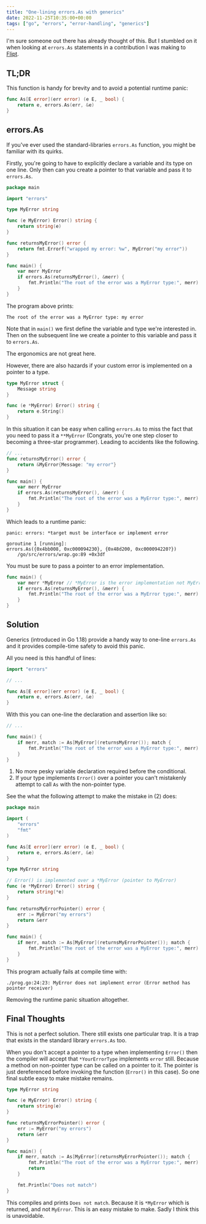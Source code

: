 ```yaml
---
title: "One-lining errors.As with generics"
date: 2022-11-25T10:35:00+00:00
tags: ["go", "errors", "error-handling", "generics"]
---
```


I'm sure someone out there has already thought of this. But I stumbled on it when looking at `errors.As` statements in a contribution I was making to [Flipt](https://github.com/flipt-io/flipt).

## TL;DR

This function is handy for brevity and to avoid a potential runtime panic:

```go
func As[E error](err error) (e E, _ bool) {
    return e, errors.As(err, &e)
}
```

## errors.As

If you've ever used the standard-libraries `errors.As` function, you might be familiar with its quirks.

Firstly, you're going to have to explicitly declare a variable and its type on one line.
Only then can you create a pointer to that variable and pass it to `errors.As`.

```go
package main

import "errors"

type MyError string

func (e MyError) Error() string {
    return string(e)
}

func returnsMyError() error {
    return fmt.Errorf("wrapped my error: %w", MyError("my error"))
}

func main() {
    var merr MyError
    if errors.As(returnsMyError(), &merr) {
        fmt.Println("The root of the error was a MyError type:", merr)
    } 
}
```

The program above prints:

```text
The root of the error was a MyError type: my error
```

Note that in `main()` we first define the variable and type we're interested in.
Then on the subsequent line we create a pointer to this variable and pass it to `errors.As`.

The ergonomics are not great here.

However, there are also hazards if your custom error is implemented on a pointer to a type.

```go
type MyError struct {
    Message string
}

func (e *MyError) Error() string {
    return e.String()
}
```

In this situation it can be easy when calling `errors.As` to miss the fact that you need to pass it a `**MyError` (Congrats, you're one step closer to becoming a three-star programmer).
Leading to accidents like the following.

```go
// ...
func returnsMyError() error {
    return &MyError{Message: "my error"}
}

func main() {
    var merr MyError
    if errors.As(returnsMyError(), &merr) {
        fmt.Println("The root of the error was a MyError type:", merr)
    } 
}
```

Which leads to a runtime panic:

```text
panic: errors: *target must be interface or implement error

goroutine 1 [running]:
errors.As({0x4bb008, 0xc000094230}, {0x48d200, 0xc000094220?})
	/go/src/errors/wrap.go:89 +0x3df
```

You must be sure to pass a pointer to an error implementation.

```go
func main() {
    var merr *MyError // *MyError is the error implementation not MyError
    if errors.As(returnsMyError(), &merr) {
        fmt.Println("The root of the error was a MyError type:", merr)
    } 
}
```

## Solution

Generics (introduced in Go 1.18) provide a handy way to one-line `errors.As` and it provides compile-time safety to avoid this panic.

All you need is this handful of lines:

```go
import "errors"

// ...

func As[E error](err error) (e E, _ bool) {
    return e, errors.As(err, &e)
}
```

With this you can one-line the declaration and assertion like so:

```go
// ...

func main() {
	if merr, match := As[MyError](returnsMyError()); match {
		fmt.Println("The root of the error was a MyError type:", merr)
	}
}
```

1. No more pesky variable declaration required before the conditional.
2. If your type implements `Error()` over a pointer you can't mistakenly attempt to call `As` with the non-pointer type.

See the what the following attempt to make the mistake in (2) does:

```go
package main

import (
	"errors"
	"fmt"
)

func As[E error](err error) (e E, _ bool) {
	return e, errors.As(err, &e)
}

type MyError string

// Error() is implemented over a *MyError (pointer to MyError)
func (e *MyError) Error() string {
	return string(*e)
}

func returnsMyErrorPointer() error {
	err := MyError("my errors")
	return &err
}

func main() {
	if merr, match := As[MyError](returnsMyErrorPointer()); match {
		fmt.Println("The root of the error was a MyError type:", merr)
	}
}
```

This program actually fails at compile time with:

```text
./prog.go:24:23: MyError does not implement error (Error method has pointer receiver)
```

Removing the runtime panic situation altogether.

## Final Thoughts

This is not a perfect solution. There still exists one particular trap.
It is a trap that exists in the standard library `errors.As` too.

When you don't accept a pointer to a type when implementing `Error()` then the compiler will accept that `*YourErrorType` implements `error` still.
Because a method on non-pointer type can be called on a pointer to it.
The pointer is just dereferenced before invoking the function (`Error()` in this case).
So one final subtle easy to make mistake remains.

```go
type MyError string

func (e MyError) Error() string {
    return string(e)
}

func returnsMyErrorPointer() error {
    err := MyError("my errors")
    return &err
}

func main() {
	if merr, match := As[MyError](returnsMyErrorPointer()); match {
		fmt.Println("The root of the error was a MyError type:", merr)
        return
	}

    fmt.Println("Does not match")
}
```

This compiles and prints `Does not match`. Because it is `*MyError` which is returned, and not `MyError`. This is an easy mistake to make. Sadly I think this is unavoidable.
